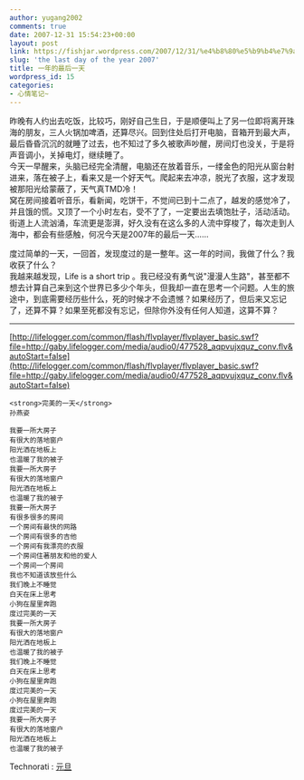 ```yaml
---
author: yugang2002
comments: true
date: 2007-12-31 15:54:23+00:00
layout: post
link: https://fishjar.wordpress.com/2007/12/31/%e4%b8%80%e5%b9%b4%e7%9a%84%e6%9c%80%e5%90%8e%e4%b8%80%e5%a4%a9/
slug: 'the last day of the year 2007'
title: 一年的最后一天
wordpress_id: 15
categories:
- 心情笔记~
---
```


昨晚有人约出去吃饭，比较巧，刚好自己生日，于是顺便叫上了另一位即将离开珠海的朋友，三人火锅加啤酒，还算尽兴。回到住处后打开电脑，音箱开到最大声，最后昏昏沉沉的就睡了过去，也不知过了多久被歌声吵醒，房间灯也没关，于是将声音调小，关掉电灯，继续睡了。  
今天一早醒来，头脑已经完全清醒，电脑还在放着音乐，一缕金色的阳光从窗台射进来，落在被子上，看来又是一个好天气。爬起来去冲凉，脱光了衣服，这才发现被那阳光给蒙蔽了，天气真TMD冷！  
窝在房间接着听音乐，看新闻，吃饼干，不觉间已到十二点了，越发的感觉冷了，并且饿的慌。又顶了一个小时左右，受不了了，一定要出去填饱肚子，活动活动。  
街道上人流汹涌，车流更是澎湃，好久没有在这么多的人流中穿梭了，每次走到人海中，都会有些感触，何况今天是2007年的最后一天……  
  
度过简单的一天，一回首，发现度过的是一整年。这一年的时间，我做了什么？我收获了什么？  
我越来越发现，Life is a short trip 。我已经没有勇气说"漫漫人生路"，甚至都不想去计算自己来到这个世界已多少个年头，但我却一直在思考一个问题。人生的旅途中，到底需要经历些什么，死的时候才不会遗憾？如果经历了，但后来又忘记了，还算不算？如果至死都没有忘记，但除你外没有任何人知道，这算不算？




* * *



[http://lifelogger.com/common/flash/flvplayer/flvplayer_basic.swf?file=http://gaby.lifelogger.com/media/audio0/477528_aqpvujxquz_conv.flv&autoStart=false](http://lifelogger.com/common/flash/flvplayer/flvplayer_basic.swf?file=http://gaby.lifelogger.com/media/audio0/477528_aqpvujxquz_conv.flv&autoStart=false)

    
    
    <strong>完美的一天</strong>
    孙燕姿
    
    我要一所大房子
    有很大的落地窗户
    阳光洒在地板上
    也温暖了我的被子
    我要一所大房子
    有很大的落地窗户
    阳光洒在地板上
    也温暖了我的被子
    我要一所大房子
    有很多很多的房间
    一个房间有最快的网路
    一个房间有很多的吉他
    一个房间有我漂亮的衣服
    一个房间住著朋友和他的爱人
    一个房间一个房间
    我也不知道该放些什么
    我们晚上不睡觉
    白天在床上思考
    小狗在屋里奔跑
    度过完美的一天
    我要一所大房子
    有很大的落地窗户
    阳光洒在地板上
    也温暖了我的被子
    我们晚上不睡觉
    白天在床上思考
    小狗在屋里奔跑
    度过完美的一天
    小狗在屋里奔跑
    度过完美的一天
    我要一所大房子
    有很大的落地窗户
    阳光洒在地板上
    也温暖了我的被子
    





  
  Technorati : [元旦](http://technorati.com/tag/%E5%85%83%E6%97%A6) 

